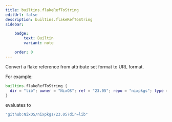 ```yaml
---
title: builtins.flakeRefToString
editUrl: false
description: builtins.flakeRefToString
sidebar:

    badge:
        text: Builtin
        variant: note

    order: 0
---
```


Convert a flake reference from attribute set format to URL format.

For example:
```nix
builtins.flakeRefToString {
  dir = "lib"; owner = "NixOS"; ref = "23.05"; repo = "nixpkgs"; type = "github";
}
```
evaluates to
```nix
"github:NixOS/nixpkgs/23.05?dir=lib"
```



